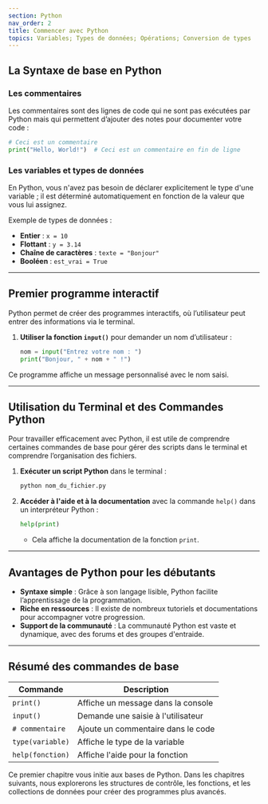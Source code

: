 ```yaml
---
section: Python
nav_order: 2
title: Commencer avec Python
topics: Variables; Types de données; Opérations; Conversion de types
---
```


## La Syntaxe de base en Python

### Les commentaires

Les commentaires sont des lignes de code qui ne sont pas exécutées par Python mais qui permettent d’ajouter des notes pour documenter votre code :

```python
# Ceci est un commentaire
print("Hello, World!")  # Ceci est un commentaire en fin de ligne
```

### Les variables et types de données

En Python, vous n'avez pas besoin de déclarer explicitement le type d'une variable ; il est déterminé automatiquement en fonction de la valeur que vous lui assignez.

Exemple de types de données :
- **Entier** : `x = 10`
- **Flottant** : `y = 3.14`
- **Chaîne de caractères** : `texte = "Bonjour"`
- **Booléen** : `est_vrai = True`

---

## Premier programme interactif

Python permet de créer des programmes interactifs, où l’utilisateur peut entrer des informations via le terminal.

1. **Utiliser la fonction `input()`** pour demander un nom d’utilisateur :
   
   ```python
   nom = input("Entrez votre nom : ")
   print("Bonjour, " + nom + " !")
   ```

Ce programme affiche un message personnalisé avec le nom saisi.

---

## Utilisation du Terminal et des Commandes Python

Pour travailler efficacement avec Python, il est utile de comprendre certaines commandes de base pour gérer des scripts dans le terminal et comprendre l’organisation des fichiers.

1. **Exécuter un script Python** dans le terminal :

   ```bash
   python nom_du_fichier.py
   ```

2. **Accéder à l'aide et à la documentation** avec la commande `help()` dans un interpréteur Python :

   ```python
   help(print)
   ```

   - Cela affiche la documentation de la fonction `print`.

---

## Avantages de Python pour les débutants

- **Syntaxe simple** : Grâce à son langage lisible, Python facilite l’apprentissage de la programmation.
- **Riche en ressources** : Il existe de nombreux tutoriels et documentations pour accompagner votre progression.
- **Support de la communauté** : La communauté Python est vaste et dynamique, avec des forums et des groupes d'entraide.

---

## Résumé des commandes de base

| Commande               | Description                                    |
|------------------------|------------------------------------------------|
| `print()`              | Affiche un message dans la console             |
| `input()`              | Demande une saisie à l'utilisateur             |
| `# commentaire`        | Ajoute un commentaire dans le code             |
| `type(variable)`       | Affiche le type de la variable                 |
| `help(fonction)`       | Affiche l'aide pour la fonction                |

Ce premier chapitre vous initie aux bases de Python. Dans les chapitres suivants, nous explorerons les structures de contrôle, les fonctions, et les collections de données pour créer des programmes plus avancés.